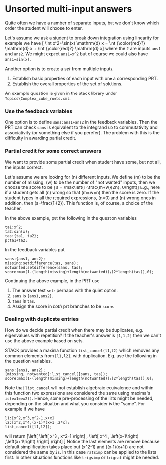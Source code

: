 # Unsorted multi-input answers

Quite often we have a number of separate inputs, but we don't know which order the student will choose to enter.

Let's assume we ask a student to break down integration using linearity for example we have
\[ \int x^2+\sin(x) \mathrm{d} x = \int {\color{red}?} \mathrm{d} x + \int {\color{red}?} \mathrm{d} x\]
where the `?` are inputs `ans1` and `ans2`.  We might expect `ans1=x^2` but of course we could also have `ans1=sin(x)`.

Another option is to create a _set_ from multiple inputs.

1. Establish basic properties of each input with one a corresponding PRT.
2. Establish the overall properties of the set of solutions.

An example question is given in the stack library under `Topics\Complex_cube_roots.xml`.

### Use the feedback variables

One option is to define `sans:ans1+ans2` in the feedback variables.  Then the PRT can check `sans` is equivalent to the integrand up to commutativity and associativity (or something else if you perefer). The problem with this is the difficulty in awarding partial credit.

### Partial credit for some correct answers

We want to provide some partial credit when student have some, but not all, the inputs correct.

Let's assume we are looking for \(n\) different inputs.  We define \(m\) to be the number of missing, \(w\) to be the number of "not wanted" inputs, then we choose the score to be
\[ s = \max\left(1-\frac{m+w}{2n}, 0\right)\]
E.g., here if a student gets all \(n\) wrong so that \(m=w=n\) then the score is zero.
If the student types in all the required expressions, \(n=0\) and \(n\) wrong ones in addition, then \(s=\frac{1}{2}\).
This function is, of course, a choice of the teacher.

In the above example, put the following in the question variables

    ta1:x^2;
    ta2:sin(x);
    tas:{ta1, ta2};
    p:ta1+ta2;

In the feedback variables put

    sans:{ans1, ans2};
    missing:setdifference(tas, sans);
    notwanted:setdifference(sans, tas);
    score:max(1-(length(missing)+length(notwanted))/(2*length(tas)),0);

Continuing the above example, in the PRT use

1. The answer test `sets` perhaps with the quiet option.
2. `sans` is `{ans1,ans2}`.
3. `tans` is `tas`.
4. Assign the score in _both_ prt branches to be `score`.

### Dealing with duplicate entries ###

How do we decide partial credit when there may be duplicates, e.g. eigenvalues with repetition?  If the teacher's answer is `[1,1,2]` then we can't use the above example based on sets.

STACK provides a maxima function `list_cancel(l1,l2)` which removes any common elements from `[l1,l2]`, with duplication.  E.g. use the following in the question variables.

    sans:{ans1, ans2};
    [missing, notwanted]:list_cancel([sans, tas]);
    score:max(1-(length(missing)+length(notwanted))/(2*length(tas)),0);

Note that `list_cancel` will not establish algebraic equivalence and within this function two expressions are considered the same using maxima's `is(ex1=ex2))`.  Hence, some pre-processing of the lists might be needed, depending on the situation and what you consider is the "same".  For example if we have

    l1:[x^2,x^3,x^2-1,x+x];
    l2:[x^2,x^4,(x-1)*(x+1),2*x];
    list_cancel([l1,l2]);

will return \[\left[ \left[ x^3 , x^2-1 \right]  , \left[ x^4 , \left(x-1\right) \,\left(x+1\right) \right]  \right] \]
Notice the last elements are remove because default simplification takes place but \(x^2-1\) and \((x-1)(x+1)\) are not considered the same by `is`.  In this case `ratsimp` can be applied to the lists first.  In other situations functions like `trigsimp` or `trigrat` might be needed.

